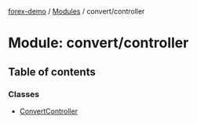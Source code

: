 [forex-demo](../README.md) / [Modules](../modules.md) / convert/controller

# Module: convert/controller

## Table of contents

### Classes

- [ConvertController](../classes/convert_controller.ConvertController.md)
